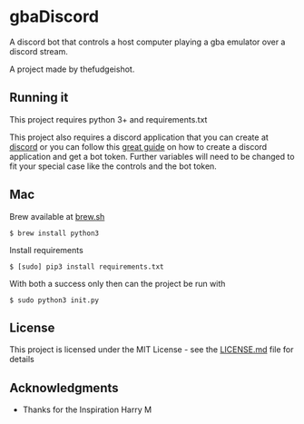 # gbaDiscord

A discord bot that controls a host computer playing a gba emulator over a discord stream.

A project made by thefudgeishot.


## Running it
This project requires python 3+ and requirements.txt 


This project also requires a discord application that you can create at [discord](https://discord.com/developers/applications) or you can follow this [great guide](https://www.writebots.com/discord-bot-token/) on how to create a discord application and get a bot token. Further variables will need to be changed to fit your special case like the controls and the bot token.


## Mac

Brew available at [brew.sh](https://brew.sh)

```
$ brew install python3
```

Install requirements

```
$ [sudo] pip3 install requirements.txt
```

With both a success only then can the project be run with

```
$ sudo python3 init.py
```


## License

This project is licensed under the MIT License - see the [LICENSE.md](LICENSE.md) file for details

## Acknowledgments

* Thanks for the Inspiration Harry M
